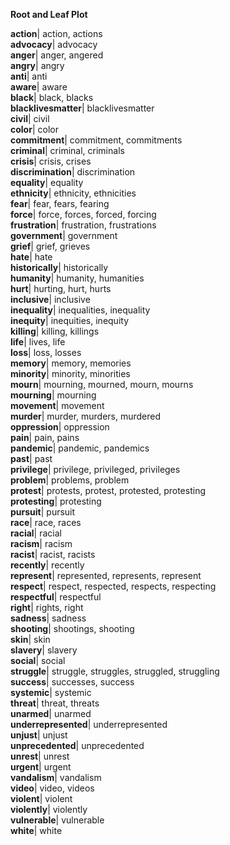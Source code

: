 **Root and Leaf Plot**

**action**|   action, actions   
**advocacy**|   advocacy   
**anger**|   anger, angered   
**angry**|   angry   
**anti**|   anti   
**aware**|   aware   
**black**|   black, blacks   
**blacklivesmatter**|   blacklivesmatter   
**civil**|   civil   
**color**|   color   
**commitment**|   commitment, commitments   
**criminal**|   criminal, criminals   
**crisis**|   crisis, crises   
**discrimination**|   discrimination   
**equality**|   equality   
**ethnicity**|   ethnicity, ethnicities   
**fear**|   fear, fears, fearing   
**force**|   force, forces, forced, forcing   
**frustration**|   frustration, frustrations   
**government**|   government   
**grief**|   grief, grieves   
**hate**|   hate   
**historically**|   historically   
**humanity**|   humanity, humanities   
**hurt**|   hurting, hurt, hurts   
**inclusive**|   inclusive   
**inequality**|   inequalities, inequality   
**inequity**|   inequities, inequity   
**killing**|   killing, killings   
**life**|   lives, life   
**loss**|   loss, losses   
**memory**|   memory, memories   
**minority**|   minority, minorities   
**mourn**|   mourning, mourned, mourn, mourns   
**mourning**|   mourning   
**movement**|   movement   
**murder**|   murder, murders, murdered   
**oppression**|   oppression   
**pain**|   pain, pains   
**pandemic**|   pandemic, pandemics   
**past**|   past   
**privilege**|   privilege, privileged, privileges   
**problem**|   problems, problem   
**protest**|   protests, protest, protested, protesting   
**protesting**|   protesting   
**pursuit**|   pursuit   
**race**|   race, races   
**racial**|   racial   
**racism**|   racism   
**racist**|   racist, racists   
**recently**|   recently   
**represent**|   represented, represents, represent   
**respect**|   respect, respected, respects, respecting   
**respectful**|   respectful   
**right**|   rights, right   
**sadness**|   sadness   
**shooting**|   shootings, shooting   
**skin**|   skin   
**slavery**|   slavery   
**social**|   social   
**struggle**|   struggle, struggles, struggled, struggling   
**success**|   successes, success   
**systemic**|   systemic   
**threat**|   threat, threats   
**unarmed**|   unarmed   
**underrepresented**|   underrepresented   
**unjust**|   unjust   
**unprecedented**|   unprecedented   
**unrest**|   unrest   
**urgent**|   urgent   
**vandalism**|   vandalism   
**video**|   video, videos   
**violent**|   violent   
**violently**|   violently   
**vulnerable**|   vulnerable   
**white**|   white   
